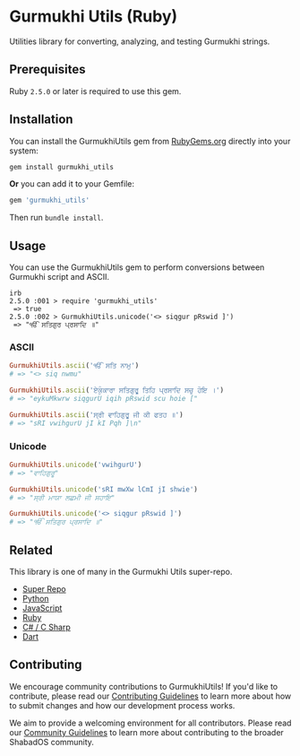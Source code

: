 # Gurmukhi Utils (Ruby)

Utilities library for converting, analyzing, and testing Gurmukhi strings.

## Prerequisites

Ruby `2.5.0` or later is required to use this gem.

## Installation

You can install the GurmukhiUtils gem from [RubyGems.org](https://rubygems.org/gems/gurmukhi_utils) directly into your system:

```bash
gem install gurmukhi_utils
```

**Or** you can add it to your Gemfile:

```ruby
gem 'gurmukhi_utils'
```

Then run `bundle install`.

## Usage

You can use the GurmukhiUtils gem to perform conversions between Gurmukhi script and ASCII.

```
irb
2.5.0 :001 > require 'gurmukhi_utils'
 => true
2.5.0 :002 > GurmukhiUtils.unicode('<> siqgur pRswid ]')
 => "ੴ ਸਤਿਗੁਰ ਪ੍ਰਸਾਦਿ ॥"
 ```

### ASCII

```ruby
GurmukhiUtils.ascii('ੴ ਸਤਿ ਨਾਮੁ')
# => "<> siq nwmu"

GurmukhiUtils.ascii('ਏਕੁੰਕਾਰਾ ਸਤਿਗੁਰੂ ਤਿਹਿ ਪ੍ਰਸਾਦਿ ਸਚੁ ਹੋਇ ।')
# => "eykuMkwrw siqgurU iqih pRswid scu hoie ["

GurmukhiUtils.ascii('ਸ੍ਰੀ ਵਾਹਿਗੁਰੂ ਜੀ ਕੀ ਫਤਹ ॥')
# => "sRI vwihgurU jI kI Pqh ]\n"
```

### Unicode

```ruby
GurmukhiUtils.unicode('vwihgurU')
# => "ਵਾਹਿਗੁਰੂ"

GurmukhiUtils.unicode('sRI mwXw lCmI jI shwie')
# => "ਸ੍ਰੀ ਮਾਯਾ ਲਛਮੀ ਜੀ ਸਹਾਇ"

GurmukhiUtils.unicode('<> siqgur pRswid ]')
# => "ੴ ਸਤਿਗੁਰ ਪ੍ਰਸਾਦਿ ॥"
```

## Related

This library is one of many in the Gurmukhi Utils super-repo.

- [Super Repo](/README.md)
- [Python](/python/README.md)
- [JavaScript](/javascript/README.md)
- [Ruby](/ruby/README.md)
- [C# / C Sharp](/csharp/README.md)
- [Dart](/dart/README.md)

## Contributing

We encourage community contributions to GurmukhiUtils! If you'd like to contribute, please read our [Contributing Guidelines](CONTRIBUTING.md) to learn more about how to submit changes and how our development process works.

We aim to provide a welcoming environment for all contributors. Please read our [Community Guidelines](https://shabados.com/docs/community/contributing) to learn more about contributing to the broader ShabadOS community.
